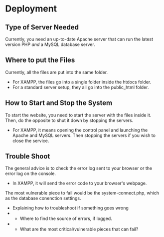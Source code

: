 # Deployment

## Type of Server Needed
Currently, you need an up-to-date Apache server that can run the latest version PHP *and* a MySQL database server.


## Where to put the Files
Currently, all the files are put into the same folder. 
- For XAMPP, the files go into a single folder inside the htdocs folder. 
- For a standard server setup, they all go into the public_html folder.


## How to Start and Stop the System
To start the website, you need to start the server with the files inside it. Then, do the opposite to shut it down by stopping the servers.
- For XAMPP, it means opening the control panel and launching the Apache and MySQL servers. Then stopping the servers if you wish to close the service.


## Trouble Shoot
The general advice is to check the error log sent to your browser or the error log on the console.
- In XAMPP, it will send the error code to your browser's webpage.

The most vulnerable piece to fail would be the system-connect.php, which as the database conenction settings. 

- Explaining how to troubleshoot if something goes wrong
- - Where to find the source of errors, if logged.
- - What are the most critical/vulnerable pieces that can fail?
